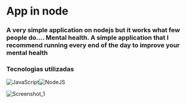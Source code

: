 <h1>App in node</h1>

<p><h3>A very simple application on nodejs but it works what few people do.... Mental health. A simple application that I recommend running every end of the day to improve your mental health</h3></p>


<h3>Tecnologias utilizadas</h3>

<img alt="JavaScript" src="https://img.shields.io/badge/javascript-%23323330.svg?style=for-the-badge&logo=javascript&logoColor=%23F7DF1E"/><img alt="NodeJS" src="https://img.shields.io/badge/node.js-%2343853D.svg?style=for-the-badge&logo=node-dot-js&logoColor=white"/>


![Screenshot_1](https://user-images.githubusercontent.com/77704994/123565452-5455b700-d793-11eb-9316-543e0808bd4c.png)


